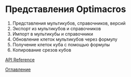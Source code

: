# Представления Optimacros

1. Представления мультикубов, справочников, версий
1. Экспорт из мультикубов и справочников
1. Импорт в мультикубы и справочники
1. Обновление клеток мультикубов через формулу
1. Получение клеток куба с помощью формулы
1. Копирование срезов кубов

[API Reference](API_reference.md)

[Оглавление](../README.md)